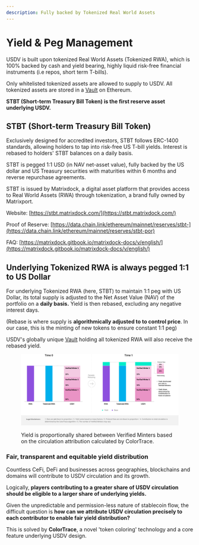 ```yaml
---
description: Fully backed by Tokenized Real World Assets
---
```


# Yield & Peg Management

USDV is built upon tokenized Real World Assets (Tokenized RWA), which is 100% backed by cash and yield bearing, highly liquid risk-free financial instruments (i.e repos, short term T-bills).

Only whitelisted tokenized assets are allowed to supply to USDV. All tokenized assets are stored in a [Vault](broken-reference) on Ethereum.

**STBT (Short-term Treasury Bill Token) is the first reserve asset underlying USDV.**

## STBT (Short-term Treasury Bill Token)

Exclusively designed for accredited investors, STBT follows ERC-1400 standards, allowing holders to tap into risk-free US T-bill yields. Interest is rebased to holders' STBT balances on a daily basis.

STBT is pegged 1:1 USD (in NAV net-asset value), fully backed by the US dollar and US Treasury securities with maturities within 6 months and reverse repurchase agreements.

STBT is issued by Matrixdock, a digital asset platform that provides access to Real World Assets (RWA) through tokenization, a brand fully owned by Matrixport.

Website: [https://stbt.matrixdock.com/](https://stbt.matrixdock.com/)

Proof of Reserve: [https://data.chain.link/ethereum/mainnet/reserves/stbt-](https://data.chain.link/ethereum/mainnet/reserves/stbt-por)

FAQ: [https://matrixdock.gitbook.io/matrixdock-docs/v/english/](https://matrixdock.gitbook.io/matrixdock-docs/v/english/)

## Underlying Tokenized RWA is always pegged 1:1 to US Dollar

For underlying Tokenized RWA (here, STBT) to maintain 1:1 peg with US Dollar, its total supply is adjusted to the Net Asset Value (NAV) of the portfolio on a **daily basis.** Yield is then rebased, excluding any negative interest days.

(Rebase is where supply is **algorithmically adjusted to to control price**. In our case, this is the minting of new tokens to ensure constant 1:1 peg)

USDV's globally unique [Vault](broken-reference) holding all tokenized RWA will also receive the rebased yield.

<figure><img src="../.gitbook/assets/yield-peg.png" alt=""><figcaption><p>Yield is proportionally shared between Verified Minters based on the circulation attribution calculated by ColorTrace.</p></figcaption></figure>

### Fair, transparent and equitable yield distribution

Countless CeFi, DeFi and businesses across geographies, blockchains and domains will contribute to USDV circulation and its growth.

Logically, **players contributing to a greater share of USDV circulation should be eligible to a larger share of underlying yields.**

Given the unpredictable and permission-less nature of stablecoin flow, the difficult question is **how can we attribute USDV circulation precisely to each contributor to enable fair yield distribution?**&#x20;

This is solved by **ColorTrace**, a novel 'token coloring' technology and a core feature underlying USDV design.

